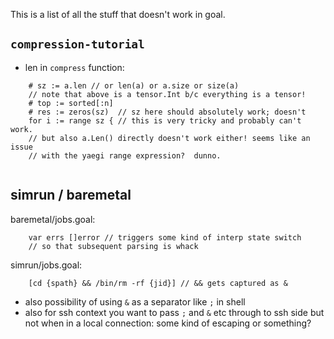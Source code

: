 This is a list of all the stuff that doesn't work in goal.


## `compression-tutorial`

* len in `compress` function:

```Goal
    # sz := a.len // or len(a) or a.size or size(a)
    // note that above is a tensor.Int b/c everything is a tensor!
    # top := sorted[:n]
    # res := zeros(sz)  // sz here should absolutely work; doesn't
    for i := range sz { // this is very tricky and probably can't work.
    // but also a.Len() directly doesn't work either! seems like an issue
    // with the yaegi range expression?  dunno.
```

```Goal
```


## simrun / baremetal

baremetal/jobs.goal:
```Goal
    var errs []error // triggers some kind of interp state switch
    // so that subsequent parsing is whack
```    

simrun/jobs.goal:

```Goal
    [cd {spath} && /bin/rm -rf {jid}] // && gets captured as &
```

* also possibility of using `&` as a separator like `;` in shell
* also for ssh context you want to pass `;` and `&` etc through to ssh side
but not when in a local connection: some kind of escaping or something?


